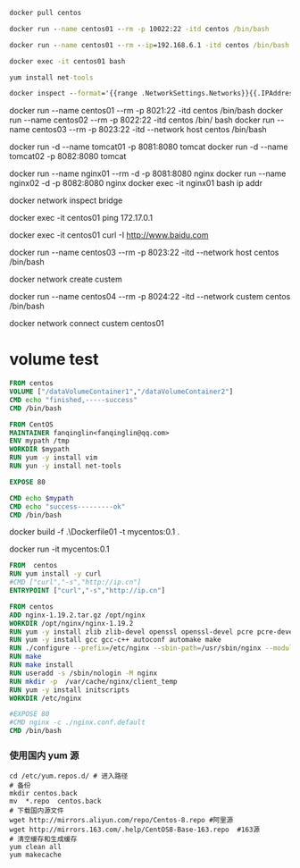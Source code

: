 ```cmd
docker pull centos

docker run --name centos01 --rm -p 10022:22 -itd centos /bin/bash

docker run --name centos01 --rm --ip=192.168.6.1 -itd centos /bin/bash

docker exec -it centos01 bash

yum install net-tools

docker inspect --format='{{range .NetworkSettings.Networks}}{{.IPAddress}}{{end}}' centos01
```
docker run --name centos01 --rm -p 8021:22 -itd centos /bin/bash
docker run --name centos02 --rm -p 8022:22 -itd centos /bin/
bash
docker run --name centos03 --rm -p 8023:22 -itd --network host centos /bin/bash

docker run -d --name tomcat01 -p 8081:8080 tomcat
docker run -d --name tomcat02 -p 8082:8080 tomcat


docker run --name nginx01 --rm -d -p 8081:8080 nginx
docker run --name nginx02 -d -p 8082:8080 nginx
docker exec -it nginx01 bash ip addr

docker network inspect bridge

docker exec -it centos01 ping 172.17.0.1

docker exec -it centos01 curl -I http://www.baidu.com

docker run --name centos03 --rm -p 8023:22 -itd --network host centos /bin/bash

docker network create custem

docker run --name centos04 --rm -p 8024:22 -itd --network custem centos /bin/bash

docker network connect custem centos01



# volume test
```dockerfile
FROM centos
VOLUME ["/dataVolumeContainer1","/dataVolumeContainer2"]
CMD echo "finished,-----success"
CMD /bin/bash
```

```dockerfile
FROM CentOS
MAINTAINER fanqinglin<fanqinglin@qq.com>
ENV mypath /tmp
WORKDIR $mypath
RUN yum -y install vim
RUN yun -y install net-tools

EXPOSE 80

CMD echo $mypath
CMD echo "success---------ok"
CMD /bin/bash
```
docker build -f .\Dockerfile01 -t mycentos:0.1 .

docker run -it mycentos:0.1
```dockerfile
FROM  centos
RUN yum install -y curl
#CMD ["curl","-s","http://ip.cn"]
ENTRYPOINT ["curl","-s","http://ip.cn"]
```
```dockerfile
FROM centos
ADD nginx-1.19.2.tar.gz /opt/nginx
WORKDIR /opt/nginx/nginx-1.19.2
RUN yum -y install zlib zlib-devel openssl openssl-devel pcre pcre-devel
RUN yum -y install gcc gcc-c++ autoconf automake make
RUN ./configure --prefix=/etc/nginx --sbin-path=/usr/sbin/nginx --modules-path=/usr/lib/nginx/modules --conf-path=/etc/nginx/nginx.conf --error-log-path=/var/log/nginx/error.log --http-log-path=/var/log/nginx/access.log --pid-path=/var/run/nginx.pid --lock-path=/var/run/nginx.lock --http-client-body-temp-path=/var/cache/nginx/client_temp --http-proxy-temp-path=/var/cache/nginx/proxy_temp --http-fastcgi-temp-path=/var/cache/nginx/fastcgi_temp --http-uwsgi-temp-path=/var/cache/nginx/uwsgi_temp --http-scgi-temp-path=/var/cache/nginx/scgi_temp --user=nginx --group=nginx --with-compat --with-file-aio --with-threads --with-http_addition_module --with-http_auth_request_module --with-http_dav_module --with-http_flv_module --with-http_gunzip_module --with-http_gzip_static_module --with-http_mp4_module --with-http_random_index_module --with-http_realip_module --with-http_secure_link_module --with-http_slice_module --with-http_ssl_module --with-http_stub_status_module --with-http_sub_module --with-http_v2_module --with-mail --with-mail_ssl_module --with-stream --with-stream_realip_module --with-stream_ssl_module --with-stream_ssl_preread_module --with-cc-opt='-g -O2 -fdebug-prefix-map=/data/builder/debuild/nginx-1.19.2/debian/debuild-base/nginx-1.19.2=. -fstack-protector-strong -Wformat -Werror=format-security -Wp,-D_FORTIFY_SOURCE=2 -fPIC' --with-ld-opt='-Wl,-z,relro -Wl,-z,now -Wl,--as-needed -pie'
RUN make
RUN make install  
RUN useradd -s /sbin/nologin -M nginx
RUN mkdir -p  /var/cache/nginx/client_temp
RUN yum -y install initscripts
WORKDIR /etc/nginx

#EXPOSE 80
#CMD nginx -c ./nginx.conf.default
CMD /bin/bash
```

### 使用国内 yum 源

```shell
cd /etc/yum.repos.d/ # 进入路径
# 备份
mkdir centos.back
mv  *.repo  centos.back
# 下载国内源文件
wget http://mirrors.aliyun.com/repo/Centos-8.repo #阿里源
wget http://mirrors.163.com/.help/CentOS8-Base-163.repo  #163源
# 清空缓存和生成缓存
yum clean all 
yum makecache  
```



